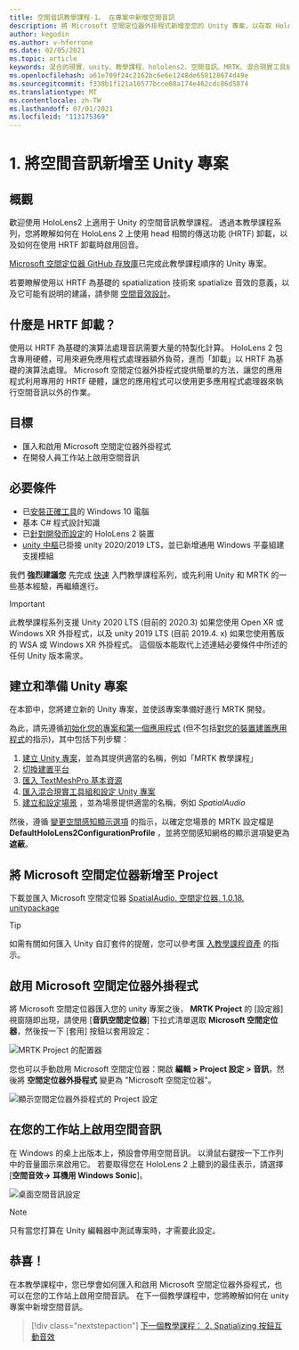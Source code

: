 ```yaml
---
title: 空間音訊教學課程-1。 在專案中新增空間音訊
description: 將 Microsoft 空間定位器外掛程式新增至您的 Unity 專案，以存取 HoloLens 2 HRTF 硬體卸載。
author: kegodin
ms.author: v-hferrone
ms.date: 02/05/2021
ms.topic: article
keywords: 混合的現實、unity、教學課程、hololens2、空間音訊、MRTK、混合現實工具組、UWP、Windows 10、HRTF、前端相關的傳送功能、回音、Microsoft 空間定位器
ms.openlocfilehash: a61e709f24c2162bc6e6e1248de658128674d49e
ms.sourcegitcommit: f338b1f121a10577bcce08a174e462cdc86d5874
ms.translationtype: MT
ms.contentlocale: zh-TW
ms.lasthandoff: 07/01/2021
ms.locfileid: "113175369"
---
```

# <a name="1-adding-spatial-audio-to-your-unity-project"></a>1. 將空間音訊新增至 Unity 專案

## <a name="overview"></a>概觀

歡迎使用 HoloLens2 上適用于 Unity 的空間音訊教學課程。 透過本教學課程系列，您將瞭解如何在 HoloLens 2 上使用 head 相關的傳送功能 (HRTF) 卸載，以及如何在使用 HRTF 卸載時啟用回音。

[Microsoft 空間定位器 GitHub 存放庫](https://github.com/microsoft/spatialaudio-unity)已完成此教學課程順序的 Unity 專案。

若要瞭解使用以 HRTF 為基礎的 spatialization 技術來 spatialize 音效的意義，以及它可能有説明的建議，請參閱 [空間音效設計](/windows/mixed-reality/spatial-sound-design)。

## <a name="what-is-hrtf-offload"></a>什麼是 HRTF 卸載？

使用以 HRTF 為基礎的演算法處理音訊需要大量的特製化計算。 HoloLens 2 包含專用硬體，可用來避免應用程式處理器額外負荷，進而「卸載」以 HRTF 為基礎的演算法處理。  Microsoft 空間定位器外掛程式提供簡單的方法，讓您的應用程式利用專用的 HRTF 硬體，讓您的應用程式可以使用更多應用程式處理器來執行空間音訊以外的作業。

## <a name="objectives"></a>目標

* 匯入和啟用 Microsoft 空間定位器外掛程式
* 在開發人員工作站上啟用空間音訊

## <a name="prerequisites"></a>必要條件

* 已[安裝正確工具](../../install-the-tools.md)的 Windows 10 電腦
* 基本 C# 程式設計知識
* 已[針對開發而設定](../../platform-capabilities-and-apis/using-visual-studio.md#enabling-developer-mode)的 HoloLens 2 裝置
* <a href="https://docs.unity3d.com/Manual/GettingStartedInstallingHub.html" target="_blank">unity 中樞</a>已掛接 unity 2020/2019 LTS，並已新增通用 Windows 平臺組建支援模組

我們 **強烈建議您** 先完成 [快速](mr-learning-base-01.md) 入門教學課程系列，或先利用 Unity 和 MRTK 的一些基本經驗，再繼續進行。

> [!Important]
> 此教學課程系列支援 Unity 2020 LTS (目前的 2020.3) 如果您使用 Open XR 或 Windows XR 外掛程式，以及 unity 2019 LTS (目前 2019.4. x) 如果您使用舊版的 WSA 或 Windows XR 外掛程式。 這個版本能取代上述連結必要條件中所述的任何 Unity 版本需求。

## <a name="creating-and-preparing-the-unity-project"></a>建立和準備 Unity 專案

在本節中，您將建立新的 Unity 專案，並使該專案準備好進行 MRTK 開發。

為此，請先遵循[初始化您的專案和第一個應用程式](mr-learning-base-02.md) (但不包括[對您的裝置建置應用程式](mr-learning-base-02.md#building-your-application-to-your-hololens-2)的指示)，其中包括下列步驟：

1. [建立 Unity 專案](mr-learning-base-02.md#creating-the-unity-project)，並為其提供適當的名稱，例如「MRTK 教學課程」
2. [切換建置平台](mr-learning-base-02.md#configuring-the-unity-project)
3. [匯入 TextMeshPro 基本資源](mr-learning-base-04.md#importing-the-textmeshpro-essential-resources)
4. [匯入混合現實工具組和設定 Unity 專案](mr-learning-base-02.md#importing-the-mixed-reality-toolkit-and-configuring-the-unity-project)
5. [建立和設定場景](mr-learning-base-02.md#creating-the-scene-and-configuring-mrtk) ，並為場景提供適當的名稱，例如 *SpatialAudio*

然後，遵循 [變更空間感知顯示選項](mr-learning-base-03.md#changing-the-spatial-awareness-display-option) 的指示，以確定您場景的 MRTK 設定檔是 **DefaultHoloLens2ConfigurationProfile** ，並將空間感知網格的顯示選項變更為 **遮蔽**。

## <a name="adding-microsoft-spatializer-to-the-project"></a>將 Microsoft 空間定位器新增至 Project

下載並匯入 Microsoft 空間定位器  <a href="https://github.com/microsoft/spatialaudio-unity/releases/download/v1.0.18/Microsoft.SpatialAudio.Spatializer.Unity.1.0.18.unitypackage" target="_blank">SpatialAudio. 空間定位器. 1.0.18. unitypackage </a>

>[!TIP]
> 如需有關如何匯入 Unity 自訂套件的提醒，您可以參考匯 [入教學課程資產](mr-learning-base-04.md#importing-the-tutorial-assets) 的指示。

## <a name="enable-the-microsoft-spatializer-plugin"></a>啟用 Microsoft 空間定位器外掛程式

將 Microsoft 空間定位器匯入您的 unity 專案之後， **MRTK Project** 的 [設定器] 視窗隨即出現，請使用 [**音訊空間定位器**] 下拉式清單選取 **Microsoft 空間定位器**，然後按一下 [套用] 按鈕以套用設定：

![MRTK Project 的配置器](images/spatial-audio/spatial-audio-01-section3-step1-1.PNG)

您也可以手動啟用 Microsoft 空間定位器：開啟 **編輯 > Project 設定 > 音訊**，然後將 **空間定位器外掛程式** 變更為 "Microsoft 空間定位器"。

![顯示空間定位器外掛程式的 Project 設定](images/spatial-audio/spatial-audio-01-section3-step1-2.PNG)

## <a name="enable-spatial-audio-on-your-workstation"></a>在您的工作站上啟用空間音訊

在 Windows 的桌上出版本上，預設會停用空間音訊。 以滑鼠右鍵按一下工作列中的音量圖示來啟用它。 若要取得您在 HoloLens 2 上聽到的最佳表示，請選擇 [**空間音效-> 耳機用 Windows Sonic**]。

![桌面空間音訊設定](images/spatial-audio/spatial-audio-01-section4-step1-1.PNG)

> [!NOTE]
> 只有當您打算在 Unity 編輯器中測試專案時，才需要此設定。

## <a name="congratulations"></a>恭喜！

在本教學課程中，您已學會如何匯入和啟用 Microsoft 空間定位器外掛程式，也可以在您的工作站上啟用空間音訊。
在下一個教學課程中，您將瞭解如何在 unity 專案中新增空間音訊。

> [!div class="nextstepaction"]
> [下一個教學課程： 2. Spatializing 按鈕互動音效](unity-spatial-audio-ch2.md)
